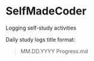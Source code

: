 # SelfMadeCoder
Logging self-study activities

Daily study logs title format:        
> MM.DD.YYYY Progress.md
